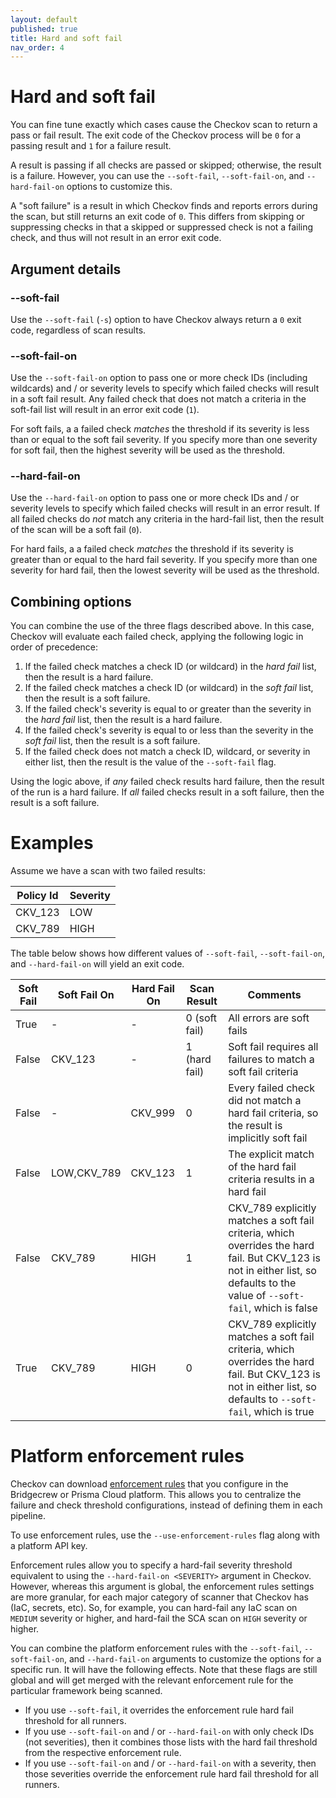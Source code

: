 ```yaml
---
layout: default
published: true
title: Hard and soft fail
nav_order: 4
---
```


# Hard and soft fail

You can fine tune exactly which cases cause the Checkov scan to return a pass or fail result. The exit code of the Checkov process will be `0` for a passing result and `1` for a failure result.

A result is passing if all checks are passed or skipped; otherwise, the result is a failure. However, you can use the `--soft-fail`, `--soft-fail-on`, and `--hard-fail-on` options to customize this.

A "soft failure" is a result in which Checkov finds and reports errors during the scan, but still returns an exit code of `0`. This differs from skipping or suppressing checks in that a skipped or suppressed check is not a failing check, and thus will not result in an error exit code.

## Argument details

### --soft-fail

Use the `--soft-fail` (`-s`) option to have Checkov always return a `0` exit code, regardless of scan results.

### --soft-fail-on

Use the `--soft-fail-on` option to pass one or more check IDs (including wildcards) and / or severity levels to specify which failed checks will result in a soft fail result. Any failed check that does not match a criteria in the soft-fail list will result in an error exit code (`1`).

For soft fails, a a failed check *matches* the threshold if its severity is less than or equal to the soft fail severity. If you specify more than one severity for soft fail, then the highest severity will be used as the threshold.

### --hard-fail-on

Use the `--hard-fail-on` option to pass one or more check IDs and / or severity levels to specify which failed checks will result in an error result. If all failed checks do *not* match any criteria in the hard-fail list, then the result of the scan will be a soft fail (`0`).

For hard fails, a a failed check *matches* the threshold if its severity is greater than or equal to the hard fail severity. If you specify more than one severity for hard fail, then the lowest severity will be used as the threshold.

## Combining options

You can combine the use of the three flags described above. In this case, Checkov will evaluate each failed check, applying the following logic in order of precedence:

1. If the failed check matches a check ID (or wildcard) in the *hard fail* list, then the result is a hard failure.
2. If the failed check matches a check ID (or wildcard) in the *soft fail* list, then the result is a soft failure.
3. If the failed check's severity is equal to or greater than the severity in the *hard fail* list, then the result is a hard failure.
4. If the failed check's severity is equal to or less than the severity in the *soft fail* list, then the result is a soft failure.
6. If the failed check does not match a check ID, wildcard, or severity in either list, then the result is the value of the `--soft-fail` flag.

Using the logic above, if *any* failed check results hard failure, then the result of the run is a hard failure. If *all* failed checks result in a soft failure, then the result is a soft failure.

# Examples

Assume we have a scan with two failed results:

|Policy Id|Severity|
|---------|--------|
|CKV_123|LOW|
|CKV_789|HIGH|

The table below shows how different values of `--soft-fail`, `--soft-fail-on`, and `--hard-fail-on` will yield an exit code.

|Soft Fail|Soft Fail On|Hard Fail On|Scan Result|Comments|
|-|-|-|-|-|
|True | - | - |0 (soft fail)|All errors are soft fails|
|False|CKV_123|-|1 (hard fail)|Soft fail requires all failures to match a soft fail criteria|
|False|-|CKV_999|0|Every failed check did not match a hard fail criteria, so the result is implicitly soft fail|
|False|LOW,CKV_789|CKV_123|1|The explicit match of the hard fail criteria results in a hard fail|
|False|CKV_789|HIGH|1|CKV_789 explicitly matches a soft fail criteria, which overrides the hard fail. But CKV_123 is not in either list, so defaults to the value of `--soft-fail`, which is false|
|True|CKV_789|HIGH|0|CKV_789 explicitly matches a soft fail criteria, which overrides the hard fail. But CKV_123 is not in either list, so defaults to `--soft-fail`, which is true|

# Platform enforcement rules

Checkov can download [enforcement rules](https://docs.bridgecrew.io/docs/enforcement) that you configure in the Bridgecrew or Prisma Cloud platform. This allows you to centralize the failure and check threshold configurations, instead of defining them in each pipeline.

To use enforcement rules, use the `--use-enforcement-rules` flag along with a platform API key.

Enforcement rules allow you to specify a hard-fail severity threshold equivalent to using the `--hard-fail-on <SEVERITY>` argument in Checkov. However, whereas this argument is global, the enforcement rules settings are more granular, for each major category of scanner that Checkov has (IaC, secrets, etc). So, for example, you can hard-fail any IaC scan on `MEDIUM` severity or higher, and hard-fail the SCA scan on `HIGH` severity or higher.

You can combine the platform enforcement rules with the `--soft-fail`, `--soft-fail-on`, and `--hard-fail-on` arguments to customize the options for a specific run. It will have the following effects. Note that these flags are still global and will get merged with the relevant enforcement rule for the particular framework being scanned.

* If you use `--soft-fail`, it overrides the enforcement rule hard fail threshold for all runners.
* If you use `--soft-fail-on` and / or `--hard-fail-on` with only check IDs (not severities), then it combines those lists with the hard fail threshold from the respective enforcement rule.
* If you use `--soft-fail-on` and / or `--hard-fail-on` with a severity, then those severities override the enforcement rule hard fail threshold for all runners.